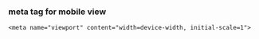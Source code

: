 ### meta tag for mobile view

```
<meta name="viewport" content="width=device-width, initial-scale=1">
```

